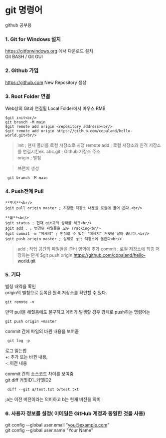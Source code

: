 # git 명령어

github 공부용

### 1. Git for Windows 설치<br/>
 https://gitforwindows.org 에서 다운로드 설치<br/>
 Git BASH / Git GUI<br/>
 
### 2. Github 가입<br/>
https://github.com
New Repository 생성

### 3. Root Folder 연결<br/>
 Web상의 Git과 연결될 Local Folder에서 마우스 RMB <git bash here> <br/>
 ```
 $git init<br/>
git branch -M main  
 $git remote add origin <repository address><br/>
 $git remote add origin https://github.com/copaland/hello-world.git<br/>
```
 > init ; 현재 폴더를 로컬 저장소로 지정
 > remote add ; 로컬 저장소와 원격 저장소를 연결시킨ek.
 > abc.git ; Github 저장소 주소  
 > origin ; 별칭

> 브랜치 생성
```
 git branch -M main
```

### 4. Push전에 Pull<br/>  
 ```
 **푸시**<br/>  
 $git pull origin master ; 지정한 저장소 내용을 로컬에 끌어 온다.<br/>  
 
 **풀**<br/>  
 $git status ; 현재 git과의 상태를 체크<br/>  
 $git add . ; 변경된 파일들을 모두 Tracking<br/>  
 $git commit -m "메세지" ; 인식할 수 있는 "메세지" 커밋을 달아 줍니다.<br/>  
 $git push origin master ; 실제로 git 저장소에 올린다<br/>  
```
 > add ; 작업 공간의 파일들을 준비 영역에 추가
 > commit ; 로컬 저장소에 최종 저장하는 단계
 > $git push origin https://github.com/copaland/hello-world.git
 
### 5. 기타<br/>
 
별칭 내역을 확인   
origin의 별칭으로 등록된 원격 저장소를 확인할 수 있다.  
```
git remote -v  
```
만약 pull을 해줬음에도 불구하고 에러가 발생할 경우 강제로 push하는 명령어는  
```
git push origin +master  
```

commit 간에 파일의 바뀐 내용을 보여줌  
```
 git log -p
```

로그 읽는법  
+: 추가 또는 바뀐 내용,  
-: 이전 내용  

commit 간의 소스코드 차이를 보여줌   
git diff 커밋ID1..커밋ID2  
```
 diff --git a/test.txt b/test.txt
```
 ;a는 이전 버전이라는 의미하고 b는 현재 버전을 의미
 
### 6. 사용자 정보를 설정( 이메일은 GitHub 계정과 동일한 것을 사용)  

  git config --global user.email "you@example.com"  
  git config --global user.name "Your Name"  
